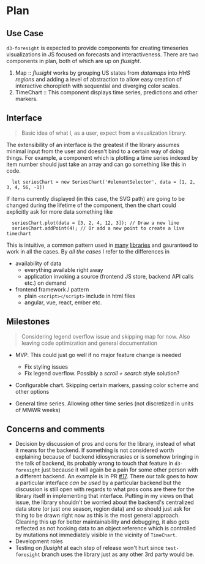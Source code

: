 Plan
====

Use Case
--------

`d3-foresight` is expected to provide components for creating timeseries
visualizations in JS focused on forecasts and interactiveness. There are
two components in plan, both of which are up on *flusight*.

1.  Map :: *flusight* works by grouping US states from *datamaps* into
    *HHS regions* and adding a level of abstraction to allow easy
    creation of interactive choropleth with sequential and diverging
    color scales.
2.  TimeChart :: This component displays time series, predictions and
    other markers.

Interface
---------

> Basic idea of what I, as a user, expect from a visualization library.

The extensibility of an interface is the greatest if the library assumes
minimal input from the user and doesn't bind to a certain way of doing
things. For example, a component which is plotting a time series indexed
by item number should just take an array and can go something like this
in code.

``` {.javascript}
  let seriesChart = new SeriesChart('#elementSelector', data = [1, 2, 3, 4, 56, -1])
```

If items currently displayed (in this case, the SVG path) are going to
be changed during the lifetime of the component, then the chart could
explicitly ask for more data something like

``` {.javascript}
  seriesChart.plot(data = [3, 2, 4, 12, 3]); // Draw a new line
  seriesChart.addPoint(4); // Or add a new point to create a live timechart
```

This is intuitive, a common pattern used in
[many](http://c3js.org/samples/data_load.html)
[libraries](http://jsbin.com/yitep/5/edit?html,js,output) and gauranteed
to work in all the cases. By *all the cases* I refer to the differences
in

-   availability of data
    -   everything available right away
    -   application invoking a source (frontend JS store, backend API
        calls etc.) on demand
-   frontend framework / pattern
    -   plain `<script></script>` include in html files
    -   angular, vue, react, ember etc.

Milestones
----------

> Considering legend overflow issue and skipping map for now. Also
> leaving code optimization and general documentation

-   MVP. This could just go well if no major feature change is needed
    -   Fix styling issues
    -   Fix legend overflow. Possibly a *scroll + search* style
        solution?

-   Configurable chart. Skipping certain markers, passing color scheme and other
    options

-   General time series. Allowing other time series (not discretized in units of MMWR weeks)

Concerns and comments
---------------------

-   Decision by discussion of pros and cons for the library, instead of
    what it means for the backend. If something is not considered worth
    explaining because of backend idiosyncrasies or is somehow bringing
    in the talk of backend, its probably wrong to touch that feature in
    `d3-foresight` just because it will again be a pain for some other
    person with a different backend. An example is in PR
    [\#17](https://github.com/reichlab/d3-foresight/pull/17). There our
    talk goes to how a particular interface *can be used* by a
    particular backend but the discussion is still open with regards to
    what pros cons are there for the library itself in implementing
    that interface. Putting in my views on that issue, the library
    shouldn't be worried about the backend's centralized data store (or
    just one season, region data) and so should just ask for thing to be
    drawn right now as this is the most general approach. Cleaning this
    up for better maintainability and debugging, it also gets reflected
    as not hooking data to an object reference which is controlled by
    mutations not immediately visible in the vicinity of `TimeChart`.
-   Development roles
-   Testing on *flusight* at each step of release won't hurt since
    `test-foresight` branch uses the library just as any other 3rd party
    would be.
